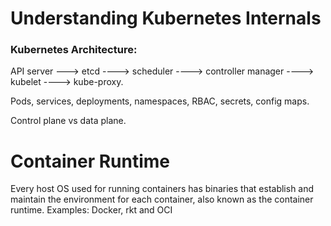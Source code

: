 # Understanding Kubernetes Internals

### Kubernetes Architecture: 
API server ---> etcd ----> scheduler ----> controller manager ----> kubelet ----> kube-proxy.

Pods, services, deployments, namespaces, RBAC, secrets, config maps.

Control plane vs data plane.

# Container Runtime 
Every host OS used for running containers has binaries that establish and maintain the environment for each container, also known as the container runtime. 
Examples: Docker, rkt and OCI  